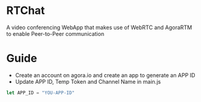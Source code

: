 # RTChat
A video conferencing WebApp that makes use of WebRTC and AgoraRTM to enable Peer-to-Peer communication

# Guide
* Create an account on agora.io and create an app to generate an APP ID
* Update APP ID, Temp Token and Channel Name in main.js
```javascript
let APP_ID = "YOU-APP-ID"
```
